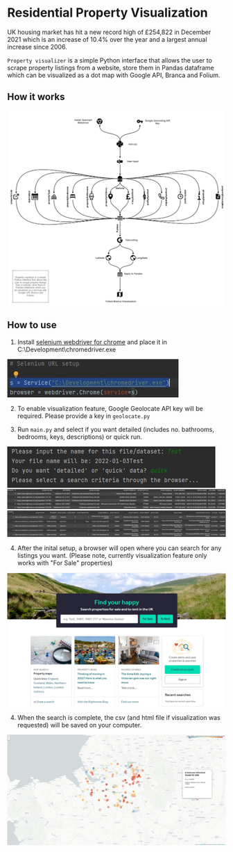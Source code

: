 # Residential Property Visualization

UK housing market has hit a new record high of £254,822 in December 2021 which is an increase of 10.4% over the year and a largest annual increase since 2006.

<code>Property visualizer</code> is a simple Python interface that allows the user to scrape property listings from a website, store them in Pandas dataframe which can be visualized as a dot map with Google API, Branca and Folium.

## How it works

<img src = "./doc_images/HowitWorks_1.jpg">

## How to use

1) Install <a href="https://chromedriver.chromium.org/getting-started">selenium webdriver for chrome</a> and place it in C:\Development\chromedriver.exe

<img src = "./doc_images/seleniumsetup.jpg">

2) To enable visualization feature, Google Geolocate API key will be required. Please provide a key in <code>geolocate.py</code>

3) Run <code>main.py</code> and select if you want detailed (includes no. bathrooms, bedrooms, keys, descriptions) or quick run.

<img src = "./doc_images/userinput.jpg">

<img src = "./doc_images/quickdata.jpg">

<img src = "./doc_images/longdata.jpg">

4) After the inital setup, a browser will open where you can search for any listings you want. (Please note, currently visualization feature only works with "For Sale" properties)

<img src = "./doc_images/websitesearch.jpg">

4) When the search is complete, the csv (and html file if visualization was requested) will be saved on your computer.

<img src = "./doc_images/visualization.jpg">
